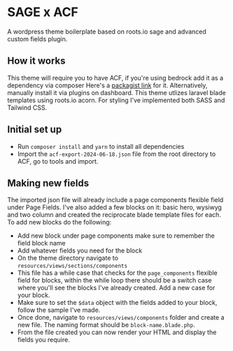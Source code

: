 # SAGE x ACF
A wordpress theme boilerplate based on roots.io sage and advanced custom fields plugin.

## How it works
This theme will require you to have ACF, if you're using bedrock add it as a dependency via composer Here's a [packagist link](https://packagist.org/packages/wordpress-premium/advanced-custom-fields-pro) for it. Alternatively, manually install it via plugins on dashboard. This theme utlizes laravel blade templates using roots.io acorn. For styling I've implemented both SASS and Tailwind CSS.

## Initial set up
- Run `composer install` and `yarn` to install all dependencies 
- Import the `acf-export-2024-06-18.json` file from the root directory to ACF, go to tools and import.

## Making new fields
The imported json file will already include a page components flexible field under Page Fields. I've also added a few blocks on it: basic hero, wysiwyg and two column and created the reciprocate blade template files for each. To add new blocks do the following:

- Add new block under page components make sure to remember the field block name
- Add whatever fields you need for the block
- On the theme directory navigate to `resources/views/sections/components`
- This file has a while case that checks for the `page_components` flexible field for blocks, within the while loop there should be a switch case where you'll see the blocks I've already created. Add a new case for your block.
- Make sure to set the `$data` object with the fields added to your block, follow the sample I've made.
- Once done, navigate to `resources/views/components` folder and create a new file. The naming format should be `block-name.blade.php`.
- From the file created you can now render your HTML and display the fields you require.
